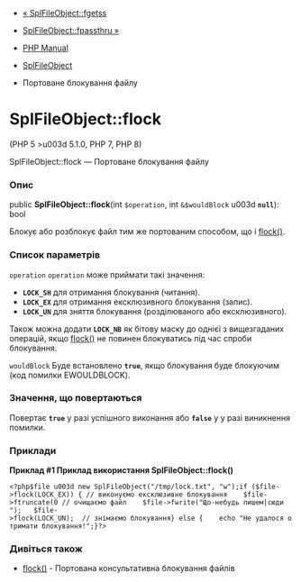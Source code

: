 - [« SplFileObject::fgetss](splfileobject.fgetss.md)
- [SplFileObject::fpassthru »](splfileobject.fpassthru.md)

- [PHP Manual](index.md)
- [SplFileObject](class.splfileobject.md)
- Портоване блокування файлу

# SplFileObject::flock

(PHP 5 \>u003d 5.1.0, PHP 7, PHP 8)

SplFileObject::flock — Портоване блокування файлу

### Опис

public **SplFileObject::flock**(int `$operation`, int `&$wouldBlock` u003d
**`null`**): bool

Блокує або розблокує файл тим же портованим способом, що і
[flock()](function.flock.md).

### Список параметрів

`operation`
`operation` може приймати такі значення:

- **`LOCK_SH`** для отримання блокування (читання).
- **`LOCK_EX`** для отримання ексклюзивного блокування (запис).
- **`LOCK_UN`** для зняття блокування (розділюваного або ексклюзивного).

Також можна додати **`LOCK_NB`** як бітову маску до однієї
з вищезгаданих операцій, якщо [flock()](function.flock.md) не повинен
блокуватись під час спроби блокування.

`wouldBlock`
Буде встановлено **`true`**, якщо блокування буде блокуючим (код
помилки EWOULDBLOCK).

### Значення, що повертаються

Повертає **`true`** у разі успішного виконання або **`false`** у
у разі виникнення помилки.

### Приклади

**Приклад #1 Приклад використання **SplFileObject::flock()****

` <?php$file u003d new SplFileObject("/tmp/lock.txt", "w");if ($file->flock(LOCK_EX)) { // виконуємо ексклюзивне блокування    $file->ftruncate(0 // очищаємо файл    $file->fwrite("Що-небудь пишем|сюди
");   $file->flock(LOCK_UN);  // знімаємо блокування} else {    echo "Не удалося отримати блокування!";}?> `

### Дивіться також

- [flock()](function.flock.md) - Портована консультативна
блокування файлів
